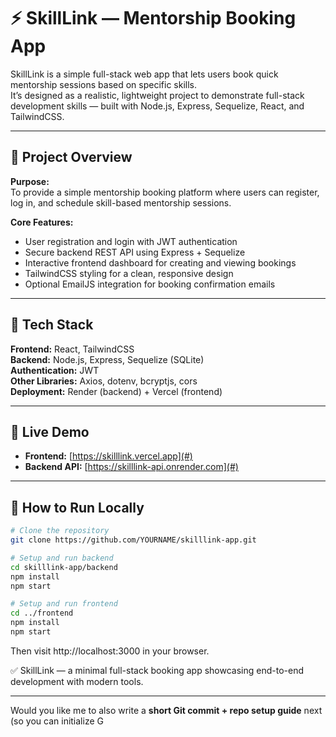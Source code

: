 # ⚡️ SkillLink — Mentorship Booking App

SkillLink is a simple full-stack web app that lets users book quick mentorship sessions based on specific skills.  
It’s designed as a realistic, lightweight project to demonstrate full-stack development skills — built with Node.js, Express, Sequelize, React, and TailwindCSS.

---

## 🎯 Project Overview

**Purpose:**  
To provide a simple mentorship booking platform where users can register, log in, and schedule skill-based mentorship sessions.

**Core Features:**
- User registration and login with JWT authentication  
- Secure backend REST API using Express + Sequelize  
- Interactive frontend dashboard for creating and viewing bookings  
- TailwindCSS styling for a clean, responsive design  
- Optional EmailJS integration for booking confirmation emails  

---

## 🧰 Tech Stack

**Frontend:** React, TailwindCSS  
**Backend:** Node.js, Express, Sequelize (SQLite)  
**Authentication:** JWT  
**Other Libraries:** Axios, dotenv, bcryptjs, cors  
**Deployment:** Render (backend) + Vercel (frontend)

---

## 🚀 Live Demo

- **Frontend:** [https://skilllink.vercel.app](#)  
- **Backend API:** [https://skilllink-api.onrender.com](#)

---

## 🧪 How to Run Locally

```bash
# Clone the repository
git clone https://github.com/YOURNAME/skilllink-app.git

# Setup and run backend
cd skilllink-app/backend
npm install
npm start

# Setup and run frontend
cd ../frontend
npm install
npm start
```
Then visit http://localhost:3000
 in your browser.

✅ SkillLink — a minimal full-stack booking app showcasing end-to-end development with modern tools.


---

Would you like me to also write a **short Git commit + repo setup guide** next (so you can initialize G
